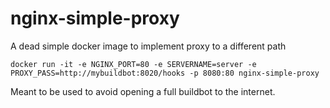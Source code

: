 nginx-simple-proxy
==================


A dead simple docker image to implement proxy to a different path


    docker run -it -e NGINX_PORT=80 -e SERVERNAME=server -e PROXY_PASS=http://mybuildbot:8020/hooks -p 8080:80 nginx-simple-proxy

Meant to be used to avoid opening a full buildbot to the internet.
